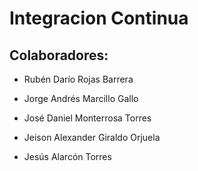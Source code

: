 # Integracion Continua

## Colaboradores:

- Rubén Darío Rojas Barrera


- Jorge Andrés Marcillo Gallo


- José Daniel Monterrosa Torres


- Jeison Alexander Giraldo Orjuela


- Jesús Alarcón Torres 

